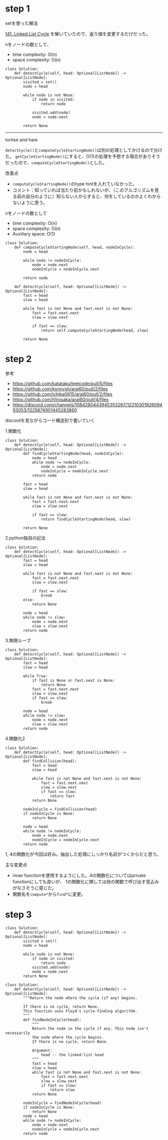 # step 1

setを使った解法

[141. Linked List Cycle](https://leetcode.com/problems/linked-list-cycle/description/)
を解いていたので、返り値を変更するだけだった。

nをノードの数として、
- time complexity: O(n)
- space complexity: O(n)
```python3
class Solution:
    def detectCycle(self, head: Optional[ListNode]) -> Optional[ListNode]:
        visited = set()
        node = head

        while node is not None:
            if node in visited:
                return node
            
            visited.add(node)
            node = node.next
        
        return None
```

---

tortise and hare

`detectCycle()`と`computeCycleStartingNode()`は別の処理としてかけるので分けた。
`getCycleStartingNode()`にすると、O(1)の処理を予想する場合がありそうだったので、`computeCycleStartingNode()`とした。

改善点
- `computeCycleStartingNode()`のtype hintを入れていなかった。
- コメント：知っていれば当たり前かもしれないが、（このアルゴリズムを見る前の自分のように）知らない人からすると、何をしているのかよくわからないように思う。


nをノードの数として
- time complexity: O(n)
- space complexity: O(n)
- Auxiliary space: O(1)
```python3
class Solution:
    def computeCycleStartingNode(self, head, nodeInCycle):
        node = head
        
        while node != nodeInCycle:
            node = node.next
            nodeInCycle = nodeInCycle.next
        
        return node

    def detectCycle(self, head: Optional[ListNode]) -> Optional[ListNode]:
        fast = head
        slow = head

        while fast is not None and fast.next is not None:
            fast = fast.next.next
            slow = slow.next

            if fast == slow:
                return self.computeCycleStartingNode(head, slow)
        
        return None
```

# step 2
参考
- https://github.com/katataku/leetcode/pull/5/files
- https://github.com/konnysh/arai60/pull/2/files
- https://github.com/ichika0615/arai60/pull/2/files
- https://github.com/h1rosaka/arai60/pull/4/files
- https://discord.com/channels/1084280443945353267/1221030192609493053/1225674901445283860

discordを見ながらコード構造別で書いていく

1.関数化
```python3
class Solution:
    def detectCycle(self, head: Optional[ListNode]) -> Optional[ListNode]:
        def findCycleStartingNode(head, nodeInCycle):
            node = head
            while node != nodeInCycle:
                node = node.next
                nodeInCycle = nodeInCycle.next
            return node

        fast = head
        slow = head

        while fast is not None and fast.next is not None:
            fast = fast.next.next
            slow = slow.next
            
            if fast == slow:
                return findCycleStartingNode(head, slow)
        
        return None
```

2.python独自の記法
```python3
class Solution:
    def detectCycle(self, head: Optional[ListNode]) -> Optional[ListNode]:
        fast = head
        slow = head

        while fast is not None and fast.next is not None:
            fast = fast.next.next
            slow = slow.next
            
            if fast == slow:
                break
        else:
            return None

        node = head
        while node != slow:
            node = node.next
            slow = slow.next
        return node
```

3.無限ループ
```python3
class Solution:
    def detectCycle(self, head: Optional[ListNode]) -> Optional[ListNode]:
        fast = head
        slow = head

        while True:
            if fast is None or fast.next is None:
                return None
            fast = fast.next.next
            slow = slow.next
            if fast == slow:
                break
        
        node = head
        while node != slow:
            node = node.next
            slow = slow.next
        return node
```

4.関数化2
```python3
class Solution:
    def detectCycle(self, head: Optional[ListNode]) -> Optional[ListNode]:
        def findCollision(head):
            fast = head
            slow = head

            while fast is not None and fast.next is not None:
                fast = fast.next.next
                slow = slow.next
                if fast == slow:
                    return fast
            return None
        
        nodeInCycle = findCollision(head)
        if nodeInCycle is None:
            return None

        node = head
        while node != nodeInCycle:
            node = node.next
            nodeInCycle = nodeInCycle.next
        return node
```

1, 4の関数化が今回は好み。抽出した処理にしっかり名前がつくからだと思う。

主な変更点
- inner functionを使用するようにした。4の関数化についてはprivate functionにしても良いが、
1の関数化に関しては他の関数で呼び出す見込みがなさそうに感じた。
- 関数名を`compute*`から`find*`に変更。

# step 3
```python3
class Solution:
    def detectCycle(self, head: Optional[ListNode]) -> Optional[ListNode]:
        visited = set()
        node = head

        while node is not None:
            if node in visited:
                return node
            visited.add(node)
            node = node.next
        return None
```
```python3
class Solution:
    def detectCycle(self, head: Optional[ListNode]) -> Optional[ListNode]:
        """Return the node where the cycle (if any) begins.

        If there is no cycle, return None.
        This function uses Floyd's cycle-finding algorithm.
        """
        def findNodeInCycle(head):
            """
            Return the node in the cycle if any. This node isn't necessarily
            the node where the cycle begins.
            If there is no cycle, return None.

            Argument:
                head -- the linked-list head
            """
            fast = head
            slow = head
            while fast is not None and fast.next is not None:
                fast = fast.next.next
                slow = slow.next
                if fast == slow:
                    return slow
            return None
        
        nodeInCycle = findNodeInCycle(head)
        if nodeInCycle is None:
            return None
        node = head
        while node != nodeInCycle:
            node = node.next
            nodeInCycle = nodeInCycle.next
        return node
```